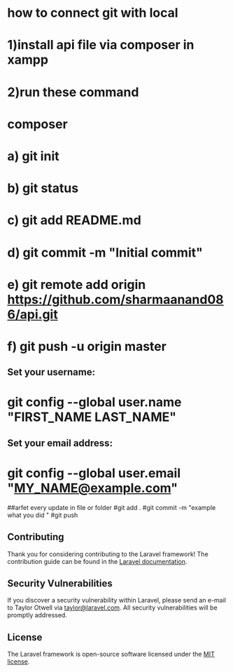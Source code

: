 # how to connect git with local 
# 1)install api file via composer in xampp
# 2)run these command 
   # composer 
   # a) git init
   # b) git status
   #  c) git add README.md
   # d) git commit -m "Initial commit"
   # e) git remote add origin https://github.com/sharmaanand086/api.git
   # f) git push -u origin master

## Set your username:
# git config --global user.name "FIRST_NAME LAST_NAME"
## Set your email address:
# git config --global user.email "MY_NAME@example.com"

##arfet every update in file or folder
#git add .
#git commit -m "example what you did "
#git push

## Contributing

Thank you for considering contributing to the Laravel framework! The contribution guide can be found in the [Laravel documentation](https://laravel.com/docs/contributions).

## Security Vulnerabilities

If you discover a security vulnerability within Laravel, please send an e-mail to Taylor Otwell via [taylor@laravel.com](mailto:taylor@laravel.com). All security vulnerabilities will be promptly addressed.

## License

The Laravel framework is open-source software licensed under the [MIT license](https://opensource.org/licenses/MIT).
